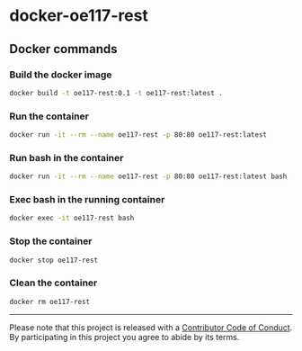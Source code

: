 # docker-oe117-rest



## Docker commands

### Build the docker image

```bash
docker build -t oe117-rest:0.1 -t oe117-rest:latest .
```

### Run the container

```bash
docker run -it --rm --name oe117-rest -p 80:80 oe117-rest:latest
```

### Run bash in the container

```bash
docker run -it --rm --name oe117-rest -p 80:80 oe117-rest:latest bash
```

### Exec bash in the running container

```bash
docker exec -it oe117-rest bash
```

### Stop the container

```bash
docker stop oe117-rest
```

### Clean the container

```bash
docker rm oe117-rest
```

- - -

Please note that this project is released with a [Contributor Code of Conduct](code-of-conduct.md). By participating in this project you agree to abide by its terms.
